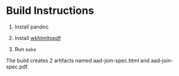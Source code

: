 # Build Instructions

1. Install pandoc

2. Install [wkhtmltopdf](https://github.com/wkhtmltopdf/packaging/releases/0.12.6-1)

3. Run `make`

The build creates 2 artifacts named aad-join-spec.html and aad-join-spec.pdf.
